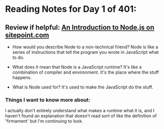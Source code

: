 # Reading Notes for Day 1 of 401:

## Review if helpful: [An Introduction to Node.js on sitepoint.com](https://www.sitepoint.com/an-introduction-to-node-js/)

- How would you describe Node to a non-technical friend?
Node is like a series of instructions that tell the program you wrote in JavaScript what to do.

- What does it mean that Node is a JavaScript runtime?
It's like a combination of compiler and environment. It's the place where the stuff happens.

- What is Node used for?
It's used to make the JavaScript do the stuff. 

### Things I want to know more about:

I actually don't entirely understand what makes a runtime what it is, and I haven't found an explanation that doesn't read sort of like the definition of 'firmament' but I'm continuing to look.

